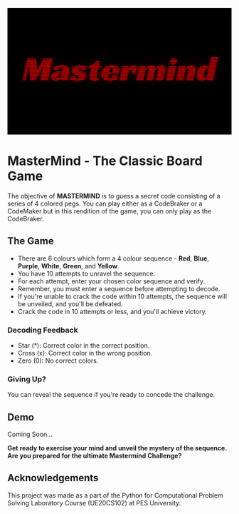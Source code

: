 ![MasterMind GIF](https://github.com/devangsaraogi/mastermind/blob/main/video/MMind.gif)

# MasterMind - The Classic Board Game
The objective of __MASTERMIND__ is to guess a secret code consisting of a series of 4 colored pegs. You can play either as a CodeBraker or a CodeMaker but in this rendition of the game, you can only play as the CodeBraker. 

## The Game
- There are 6 colours which form a 4 colour sequence - __Red__, __Blue__, __Purple__, __White__, __Green__, and __Yellow__.
- You have 10 attempts to unravel the sequence.
- For each attempt, enter your chosen color sequence and verify.
- Remember, you must enter a sequence before attempting to decode.
- If you're unable to crack the code within 10 attempts, the sequence will be unveiled, and you'll be defeated.
- Crack the code in 10 attempts or less, and you'll achieve victory.

### Decoding Feedback
- Star (*): Correct color in the correct position.
- Cross (x): Correct color in the wrong position.
- Zero (0): No correct colors.

### Giving Up?
You can reveal the sequence if you're ready to concede the challenge.

## Demo
Coming Soon...

__Get ready to exercise your mind and unveil the mystery of the sequence. Are you prepared for the ultimate Mastermind Challenge?__

## Acknowledgements
This project was made as a part of the Python for Computational Problem Solving Laboratory Course (UE20CS102) at PES University.